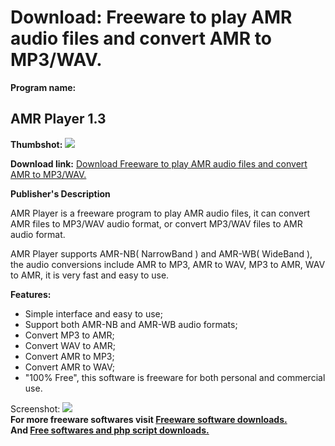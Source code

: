 # Download: Freeware to play AMR audio files and convert AMR to MP3/WAV.

**Program name:**

## AMR Player 1.3

  
**Thumbshot:** ![](http://www.freewarefiles.com/screenshot/amrplayer11_md.jpg)   
  
**Download link:** [Download Freeware to play AMR audio files and convert AMR to MP3/WAV.](http://freesoftwares.boysofts.com/AMR-Player_program_46555.html)  
  


**Publisher's Description**  
  


AMR Player is a freeware program to play AMR audio files, it can convert AMR files to MP3/WAV audio format, or convert MP3/WAV files to AMR audio format. 

AMR Player supports AMR-NB( NarrowBand ) and AMR-WB( WideBand ), the audio conversions include AMR to MP3, AMR to WAV, MP3 to AMR, WAV to AMR, it is very fast and easy to use. 

**Features:**

  * Simple interface and easy to use; 
  * Support both AMR-NB and AMR-WB audio formats; 
  * Convert MP3 to AMR; 
  * Convert WAV to AMR; 
  * Convert AMR to MP3; 
  * Convert AMR to WAV; 
  * "100% Free", this software is freeware for both personal and commercial use. 

  
  
Screenshot: ![](http://www.freewarefiles.com/screenshot/amrplayer11.jpg)   
**For more freeware softwares visit [Freeware software downloads.](http://freesoftwares.boysofts.com/)**   
**And [Free softwares and php script downloads.](http://www.boysofts.com/)**
